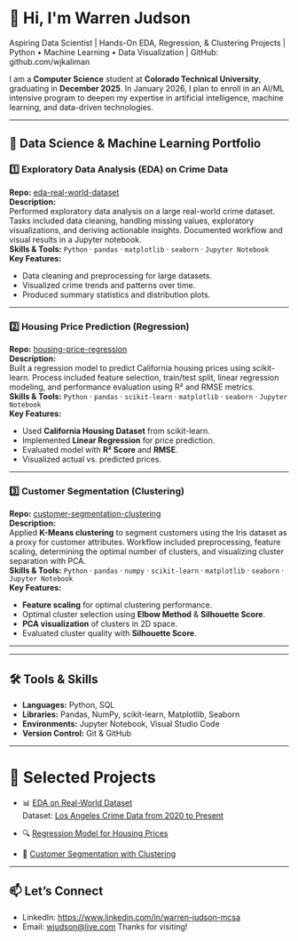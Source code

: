 # 👋 Hi, I'm Warren Judson

Aspiring Data Scientist | Hands-On EDA, Regression, & Clustering Projects | Python • Machine Learning • Data Visualization | GitHub: github.com/wjkaliman

I am a **Computer Science** student at **Colorado Technical University**, graduating in **December 2025**. In January 2026, I plan to enroll in an AI/ML intensive program to deepen my expertise in artificial intelligence, machine learning, and data-driven technologies.

---
## 📂 Data Science & Machine Learning Portfolio

### 1️⃣ Exploratory Data Analysis (EDA) on Crime Data  
**Repo:** [eda-real-world-dataset](https://github.com/wjkaliman/eda-real-world-dataset)  
**Description:**  
Performed exploratory data analysis on a large real-world crime dataset. Tasks included data cleaning, handling missing values, exploratory visualizations, and deriving actionable insights. Documented workflow and visual results in a Jupyter notebook.  
**Skills & Tools:** `Python` · `pandas` · `matplotlib` · `seaborn` · `Jupyter Notebook`  
**Key Features:**  
- Data cleaning and preprocessing for large datasets.  
- Visualized crime trends and patterns over time.  
- Produced summary statistics and distribution plots.  

---

### 2️⃣ Housing Price Prediction (Regression)  
**Repo:** [housing-price-regression](https://github.com/wjkaliman/housing-price-regression)  
**Description:**  
Built a regression model to predict California housing prices using scikit-learn. Process included feature selection, train/test split, linear regression modeling, and performance evaluation using R² and RMSE metrics.  
**Skills & Tools:** `Python` · `pandas` · `scikit-learn` · `matplotlib` · `seaborn` · `Jupyter Notebook`  
**Key Features:**  
- Used **California Housing Dataset** from scikit-learn.  
- Implemented **Linear Regression** for price prediction.  
- Evaluated model with **R² Score** and **RMSE**.  
- Visualized actual vs. predicted prices.  

---

### 3️⃣ Customer Segmentation (Clustering)  
**Repo:** [customer-segmentation-clustering](https://github.com/wjkaliman/customer-segmentation-clustering)  
**Description:**  
Applied **K-Means clustering** to segment customers using the Iris dataset as a proxy for customer attributes. Workflow included preprocessing, feature scaling, determining the optimal number of clusters, and visualizing cluster separation with PCA.  
**Skills & Tools:** `Python` · `pandas` · `numpy` · `scikit-learn` · `matplotlib` · `seaborn` · `Jupyter Notebook`  
**Key Features:**  
- **Feature scaling** for optimal clustering performance.  
- Optimal cluster selection using **Elbow Method** & **Silhouette Score**.  
- **PCA visualization** of clusters in 2D space.  
- Evaluated cluster quality with **Silhouette Score**.  

---

---

## 🛠️ Tools & Skills
- **Languages:** Python, SQL  
- **Libraries:** Pandas, NumPy, scikit-learn, Matplotlib, Seaborn  
- **Environments:** Jupyter Notebook, Visual Studio Code  
- **Version Control:** Git & GitHub

---

# 📌 Selected Projects

- 📊 [EDA on Real-World Dataset](notebooks/eda_analysis.ipynb)  
  Dataset: [Los Angeles Crime Data from 2020 to Present](https://data.lacity.org/Public-Safety/Crime-Data-from-2020-to-Present/2nrs-mtv8)

- 🔍 [Regression Model for Housing Prices](#)
- 🎯 [Customer Segmentation with Clustering](#)


---

## 📫 Let’s Connect
- LinkedIn: https://www.linkedin.com/in/warren-judson-mcsa
- Email: wjudson@live.com
Thanks for visiting!

  

<!---
wjkaliman/wjkaliman is a ✨ special ✨ repository because its `README.md` (this file) appears on your GitHub profile.
You can click the Preview link to take a look at your changes.
--->
